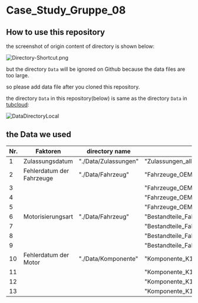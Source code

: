 # Case_Study_Gruppe_08



## How to use this repository



the screenshot of origin content of directory  is  shown below:

![Directory-Shortcut.png](pics/Directory-Shortcut.png)

but  the directory `Data`   will be ignored  on  Github because the data files are too large.

so please add data file after you cloned this repository.

the directory `Data` in this  repository(below) is same as the directory  `Data` in [tubcloud]( https://tubcloud.tu-berlin.de/s/QY3zTYfpam2s5nn ):

![DataDirectoryLocal](pics/DataDirectoryLocal-1579439600975.PNG)







## the Data we used



| Nr.  | Faktoren                  | directory name       | file name                               | Spezifikation |
| ---- | ------------------------- | -------------------- | --------------------------------------- | ------------- |
| 1    | Zulassungsdatum           | "./Data/Zulassungen" | "Zulassungen_alle_Fahrzeuge.csv"        |               |
| 2    | Fehlerdatum der Fahrzeuge | "./Data/Fahrzeug"    | "Fahrzeuge_OEM1_Typ11.csv"              | Typ11         |
| 3    |                           |                      | "Fahrzeuge_OEM1_Typ12.csv"              | Typ12         |
| 4    |                           |                      | "Fahrzeuge_OEM2_Typ21.csv"              | Typ21         |
| 5    |                           |                      | "Fahrzeuge_OEM2_Typ22.csv"              | Typ22         |
| 6    | Motorisierungsart         | "./Data/Fahrzeug"    | "Bestandteile_Fahrzeuge_OEM1_Typ11.csv" | Typ11         |
| 7    |                           |                      | "Bestandteile_Fahrzeuge_OEM1_Typ12.csv" | Typ12         |
| 8    |                           |                      | "Bestandteile_Fahrzeuge_OEM2_Typ21.csv" | Typ21         |
| 9    |                           |                      | "Bestandteile_Fahrzeuge_OEM2_Typ22.csv" | Typ22         |
| 10   | Fehlerdatum der Motor     | "./Data/Komponente"  | "Komponente_K1BE1.csv"                  |               |
| 11   |                           |                      | "Komponente_K1BE2.csv"                  |               |
| 12   |                           |                      | "Komponente_K1DI1.csv"                  |               |
| 13   |                           |                      | "Komponente_K1DI2.txt"                  |               |

